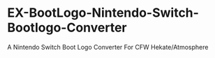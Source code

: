 # EX-BootLogo-Nintendo-Switch-Bootlogo-Converter
A Nintendo Switch Boot Logo Converter For CFW Hekate/Atmosphere
